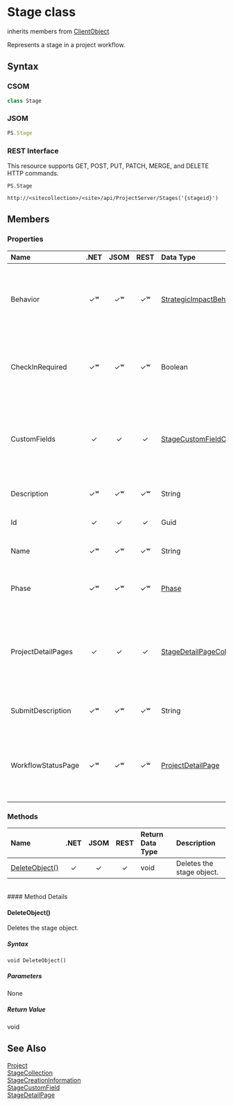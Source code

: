[comment]: # (Name:Stage)
[comment]: # (Type:class)
[comment]: # (Status:Verified)

# <a name="name"></a>Stage class

inherits members from [ClientObject](https://msdn.microsoft.com/en-us/library/microsoft.sharepoint.client.clientobject.aspx)<br/>

<a name="description"></a>Represents a stage in a project workflow.

## <a name="syntax"></a>Syntax

### CSOM

```C#
class Stage 
```
### JSOM

```JavaScript
PS.Stage
```
### REST Interface

This resource supports GET, POST, PUT, PATCH, MERGE, and DELETE HTTP commands.

```
PS.Stage

http://<sitecollection>/<site>/api/ProjectServer/Stages('{stageid}')
```

## <a name="members"></a>Members

### <a name="properties"></a>Properties

|**Name**|**.NET**|**JSOM**|**REST**|**Data Type**|**Description**|
|:-----|:-----:|:-----:|:-----:|:-----|:-----|
|<a name="Behavior"></a>Behavior|&#x2713;&#x02B7;|&#x2713;&#x02B7;|&#x2713;&#x02B7;|[StrategicImpactBehavior](StrategicImpactBehavior.md)|Gets or sets the Strategic Impact value for a stage; for example, Read Only.|
|<a name="CheckInRequired"></a>CheckInRequired|&#x2713;&#x02B7;|&#x2713;&#x02B7;|&#x2713;&#x02B7;|Boolean|Gets or sets a value that indicates whether project check in is required.|
|<a name="CustomFields"></a>CustomFields|&#x2713;|&#x2713;|&#x2713;|[StageCustomFieldCollection](StageCustomFieldCollection.md)|Gets the collection of all custom field objects that have values set for the stage.|
|<a name="Description"></a>Description|&#x2713;&#x02B7;|&#x2713;&#x02B7;|&#x2713;&#x02B7;|String|Gets or sets the stage description.|
|<a name="Id"></a>Id|&#x2713;|&#x2713;|&#x2713;|Guid|Gets the GUID of the stage.|
|<a name="Name"></a>Name|&#x2713;&#x02B7;|&#x2713;&#x02B7;|&#x2713;&#x02B7;|String|Gets or sets the name of the stage.|
|<a name="Phase"></a>Phase|&#x2713;&#x02B7;|&#x2713;&#x02B7;|&#x2713;&#x02B7;|[Phase](Phase.md)|Gets or sets the phase that contains the stage.|
|<a name="ProjectDetailPages"></a>ProjectDetailPages|&#x2713;|&#x2713;|&#x2713;|[StageDetailPageCollection](StageDetailPageCollection.md)|Gets a collection of project detail pages that are associated with the stage.|
|<a name="SubmitDescription"></a>SubmitDescription|&#x2713;&#x02B7;|&#x2713;&#x02B7;|&#x2713;&#x02B7;|String|Gets or sets the stage description for submit.|
|<a name="WorkflowStatusPage"></a>WorkflowStatusPage|&#x2713;&#x02B7;|&#x2713;&#x02B7;|&#x2713;&#x02B7;|[ProjectDetailPage](ProjectDetailPage.md)|Gets or sets the workflow status project detail page for the stage.|

### <a name="methods"></a>Methods

|**Name**|**.NET**|**JSOM**|**REST**|**Return Data Type**|**Description**|
|:-----|:-----:|:-----:|:-----:|:-----|:-----|
|[DeleteObject()](#DeleteObject__)|&#x2713;|&#x2713;|&#x2713;|void|Deletes the stage object.|

<br/>
#### Method Details

#### <a name="DeleteObject__"></a>DeleteObject()
 
Deletes the stage object.

##### Syntax

```
void DeleteObject()
```

##### Parameters

None

##### Return Value

void

## <a name="seeAlso"></a>See Also

[Project](Project.md)<br/>
[StageCollection](StageCollection.md)<br/>
[StageCreationInformation](StageCreationInformation.md)<br/>
[StageCustomField](StageCustomField.md)<br/>
[StageDetailPage](StageDetailPage.md)<br/>
